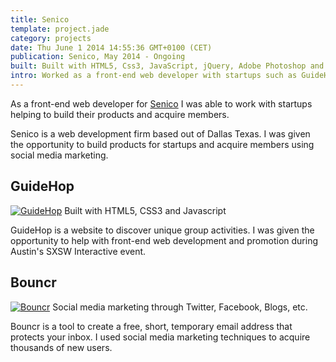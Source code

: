 ```yaml
---
title: Senico 
template: project.jade
category: projects
date: Thu June 1 2014 14:55:36 GMT+0100 (CET)
publication: Senico, May 2014 - Ongoing
built: Built with HTML5, Css3, JavaScript, jQuery, Adobe Photoshop and Burritos
intro: Worked as a front-end web developer with startups such as GuideHop helping to build their products and acquire members. 
---
```

As a front-end web developer for [Senico](http://senico.com/ "Senico") I was able to work with startups helping to build their products and acquire members. 

Senico is a web development firm based out of Dallas Texas. I was given the opportunity to build products for startups and acquire members using social media marketing. 

## GuideHop
<a href="http://www.guidehop.com/" alt="GuideHop" target="_blank"><img src="/projects/senico/guidehop.jpg" alt="GuideHop" title="Ghostbusters" class="preview" /></a>
<span class="fade">Built with HTML5, CSS3 and Javascript</span>

GuideHop is a website to discover unique group activities. I was given the opportunity to help with front-end web development and promotion during Austin's SXSW Interactive event.

## Bouncr
<a href="http://www.boun.cr/" alt="Bouncr" target="_blank"><img src="/projects/senico/bouncr.jpg" alt="Bouncr" title="Bouncr" class="preview" /></a>
<span class="fade">Social media marketing through Twitter, Facebook, Blogs, etc.</span>

Bouncr is a tool to create a free, short, temporary email address that protects your inbox.  I used social media marketing techniques to acquire thousands of new users.

